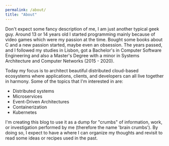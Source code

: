 ```yaml
---
permalink: /about/
title: "About"
---
```


Don't expect some fancy description of me, I am just another typical geek guy. Around 13 or 14 years old I started programming mainly because of video games which were my passion at the time. Bought some books about C and a new passion started, maybe even an obsession. The years passed, and I followed my studies in Lisbon, got a Bachelor's in Computer Software Engineering and also a Master's Degree with a minor in Systems Architecture and Computer Networks (2015 - 2020).

Today my focus is to architect beautiful distributed cloud-based ecosystems where applications, clients, and developers can all live together in harmony. Some of the topics that I'm interested in are:
- Distributed systems
- Microservices
- Event-Driven Architectures
- Containerization
- Kubernetes

I'm creating this blog to use it as a dump for "crumbs" of information, work, or investigation performed by me (therefore the name 'brain crumbs'). By doing so, I expect to have a where I can organize my thoughts and revisit to read some ideas or recipes used in the past.